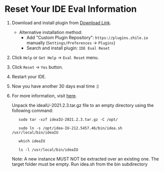# Reset Your IDE Eval Information

1. Download and install plugin from [Download Link](https://plugins.zhile.io/files/ide-eval-resetter-2.3.5-c80a1d.zip).
    * Alternative installation method: 
        * Add "Custom Plugin Repository": `https://plugins.zhile.io` manually (`Settings/Preferences` -> `Plugins`)
        * Search and install plugin: `IDE Eval Reset`
2. Click `Help` or `Get Help` -> `Eval Reset` menu.
3. Click `Reset` -> `Yes` button.
4. Restart your IDE.
5. Now you have another 30 days eval time :)
6. For more information, visit [here](https://zhile.io/2020/11/18/jetbrains-eval-reset-da33a93d.html).


    Unpack the ideaIU-2021.2.3.tar.gz file to an empty directory using the following command: 
    
    ```
       sudo tar -xzf ideaIU-2021.2.3.tar.gz -C /opt/
    
       sudo ln -s /opt/idea-IU-212.5457.46/bin/idea.sh /usr/local/bin/ideaIU
       
       which ideaIU
       
       ls -l /usr/local/bin/ideaIU
    ```

    Note: A new instance MUST NOT be extracted over an existing one. The target folder must be empty.
    Run idea.sh from the bin subdirectory
